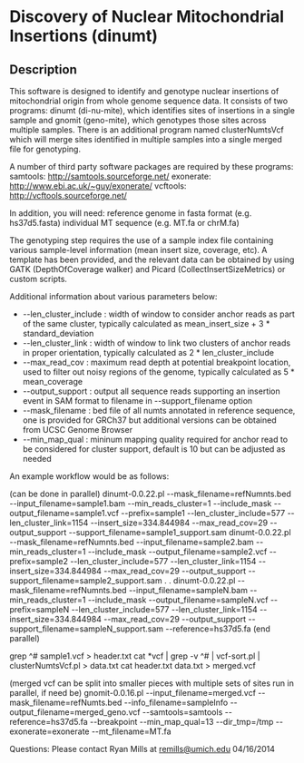 Discovery of Nuclear Mitochondrial Insertions (dinumt)
======================================================

Description
-----------
This software is designed to identify and genotype nuclear insertions of mitochondrial origin from whole genome sequence data. It consists of two programs: dinumt (di-nu-mite), which identifies sites of insertions in a single sample and gnomit (geno-mite), which genotypes those sites across multiple samples. There is an additional program named clusterNumtsVcf which will merge sites identified in multiple samples into a single merged file for genotyping.

A number of third party software packages are required by these programs:
 samtools:  http://samtools.sourceforge.net/
exonerate:  http://www.ebi.ac.uk/~guy/exonerate/
 vcftools:  http://vcftools.sourceforge.net/

In addition, you will need:
reference genome in fasta format (e.g. hs37d5.fasta)
individual MT sequence (e.g. MT.fa or chrM.fa)

The genotyping step requires the use of a sample index file containing various sample-level information (mean insert size, coverage, etc). A template has been provided, and the relevant data can be obtained by using GATK (DepthOfCoverage walker) and Picard (CollectInsertSizeMetrics) or custom scripts.

Additional information about various parameters below:
* --len_cluster_include : width of window to consider anchor reads as part of the same cluster, typically calculated as mean_insert_size + 3 * standard_deviation
* --len_cluster_link    : width of window to link two clusters of anchor reads in proper orientation, typically calculated as 2 * len_cluster_include
* --max_read_cov        : maximum read depth at potential breakpoint location, used to filter out noisy regions of the genome, typically calculated as 5 * mean_coverage
* --output_support      : output all sequence reads supporting an insertion event in SAM format to filename in --support_filename option
* --mask_filename       : bed file of all numts annotated in reference sequence, one is provided for GRCh37 but additional versions can be obtained from UCSC Genome Browser
* --min_map_qual        : mininum mapping quality required for anchor read to be considered for cluster support, default is 10 but can be adjusted as needed

An example workflow would be as follows:

(can be done in parallel)
dinumt-0.0.22.pl --mask_filename=refNumnts.bed --input_filename=sample1.bam --min_reads_cluster=1 --include_mask --output_filename=sample1.vcf --prefix=sample1 --len_cluster_include=577 --len_cluster_link=1154 --insert_size=334.844984 --max_read_cov=29 --output_support --support_filename=sample1_support.sam
dinumt-0.0.22.pl --mask_filename=refNumnts.bed --input_filename=sample2.bam --min_reads_cluster=1 --include_mask --output_filename=sample2.vcf --prefix=sample2 --len_cluster_include=577 --len_cluster_link=1154 --insert_size=334.844984 --max_read_cov=29 --output_support --support_filename=sample2_support.sam
.
.
dinumt-0.0.22.pl --mask_filename=refNumnts.bed --input_filename=sampleN.bam --min_reads_cluster=1 --include_mask --output_filename=sampleN.vcf --prefix=sampleN --len_cluster_include=577 --len_cluster_link=1154 --insert_size=334.844984 --max_read_cov=29 --output_support --support_filename=sampleN_support.sam --reference=hs37d5.fa
(end parallel)

grep ^# sample1.vcf > header.txt
cat *vcf | grep -v ^# | vcf-sort.pl | clusterNumtsVcf.pl > data.txt
cat header.txt data.txt > merged.vcf

(merged vcf can be split into smaller pieces with multiple sets of sites run in parallel, if need be)
gnomit-0.0.16.pl --input_filename=merged.vcf --mask_filename=refNumts.bed --info_filename=sampleInfo --output_filename=merged_geno.vcf --samtools=samtools --reference=hs37d5.fa --breakpoint --min_map_qual=13 --dir_tmp=/tmp --exonerate=exonerate --mt_filename=MT.fa

Questions: Please contact Ryan Mills at remills@umich.edu
04/16/2014
